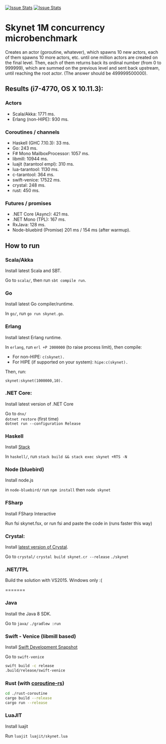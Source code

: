 [![Issue Stats](http://issuestats.com/github/atemerev/skynet/badge/pr   )](http://issuestats.com/github/atemerev/skynet)
[![Issue Stats](http://issuestats.com/github/atemerev/skynet/badge/issue)](http://issuestats.com/github/atemerev/skynet)

# Skynet 1M concurrency microbenchmark

Creates an actor (goroutine, whatever), which spawns 10 new actors, each of them spawns 10 
more actors, etc. until one million actors are created on the final level. Then, each of them returns
back its ordinal number (from 0 to 999999), which are summed on the previous level and sent back upstream,
until reaching the root actor. (The answer should be 499999500000).

## Results (**i7-4770**, OS X 10.11.3): 

### Actors

- Scala/Akka: 1771 ms.
- Erlang (non-HIPE): 930 ms.

### Coroutines / channels

- Haskell (GHC 7.10.3): 33 ms.
- Go: 243 ms.
- F# Mono MailboxProcessor: 1057 ms.
- libmill: 10944 ms.
- luajit (tarantool empl): 310 ms.
- lua-tarantool: 1130 ms.
- c-tarantool: 364 ms.
- swift-venice: 17522 ms.
- crystal: 248 ms.
- rust: 450 ms.

### Futures / promises

- .NET Core (Async): 421 ms.
- .NET Mono (TPL): 167 ms.
- RxJava: 128 ms.
- Node-bluebird (Promise) 201 ms / 154 ms (after warmup).

## How to run

### Scala/Akka

Install latest Scala and SBT. 

Go to `scala/`, then run `sbt compile run`.

### Go

Install latest Go compiler/runtime.

In `go/`, run `go run skynet.go`.

### Erlang

Install latest Erlang runtime.

In `erlang`, run `erl +P 2000000` (to raise process limit), then compile:

- For non-HIPE: `c(skynet).`
- For HIPE (if supported on your system): `hipe:c(skynet).`

Then, run:

`skynet:skynet(1000000,10).`

### .NET Core: 

Install latest version of .NET Core

Go to `dnx/`  
`dotnet restore` (first time)  
`dotnet run --configuration Release`

### Haskell

Install [Stack](http://haskellstack.org)

In `haskell/`, run `stack build && stack exec skynet +RTS -N`

### Node (bluebird)

Install node.js

in `node-bluebird/` run `npm install` then `node skynet`

### FSharp

Install FSharp Interactive

Run fsi skynet.fsx, or run fsi and paste the code in (runs faster this way)

### Crystal:

Install [latest version of Crystal](http://crystal-lang.org/docs/installation/index.html).

Go to `crystal/`
`crystal build skynet.cr --release`
`./skynet`

### .NET/TPL

Build the solution with VS2015. Windows only :(

=======
### Java

Install the Java 8 SDK.

Go to `java/`
`./gradlew :run`

### Swift - Venice (libmill based)

Install [Swift Development Snapshot](https://swift.org/download/)

Go to `swift-venice`
```bash
swift build -c release
.build/release/swift-venice
```

### Rust (with [coroutine-rs](https://github.com/rustcc/coroutine-rs))

```bash
cd ./rust-coroutine
cargo build --release
cargo run --release
```

### LuaJIT

Install luajit

Run `luajit luajit/skynet.lua`
